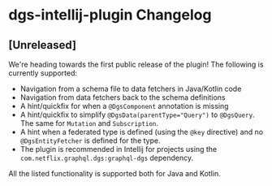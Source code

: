 <!-- Keep a Changelog guide -> https://keepachangelog.com -->

# dgs-intellij-plugin Changelog

## [Unreleased]

We're heading towards the first public release of the plugin!
The following is currently supported:

* Navigation from a schema file to data fetchers in Java/Kotlin code
* Navigation from data fetchers back to the schema definitions
* A hint/quickfix for when a `@DgsComponent` annotation is missing
* A hint/quickfix to simplify `@DgsData(parentType="Query")` to `@DgsQuery`. The same for `Mutation` and `Subscription`.
* A hint when a federated type is defined (using the `@key` directive) and no `@DgsEntityFetcher` is defined for the type.
* The plugin is recommended in Intellij for projects using the `com.netflix.graphql.dgs:graphql-dgs` dependency. 

All the listed functionality is supported both for Java and Kotlin.

